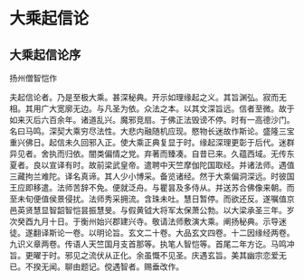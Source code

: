 # 大乘起信论
 
## 大乘起信论序
 
扬州僧智恺作
 
夫起信论者。乃是至极大乘。甚深秘典。开示如理缘起之义。其旨渊弘。寂而无相。其用广大宽廓无边。与凡圣为依。众法之本。以其文深旨远。信者至微。故于如来灭后六百余年。诸道乱兴。魔邪竞扇。于佛正法毁谤不停。时有一高德沙门。名曰马鸣。深契大乘穷尽法性。大悲内融随机应现。愍物长迷故作斯论。盛隆三宝重兴佛日。起信未久回邪入正。使大乘正典复显于时。缘起深理更彰于后代。迷群异见者。舍执而归依。闇类偏情之党。弃著而臻凑。自昔已来。久蕴西域。无传东夏者。良以宣译有时。故前梁武皇帝。遣聘中天竺摩伽陀国取经。并诸法师。遇值三藏拘兰难陀。译名真谛。其人少小博采。备览诸经。然于大乘偏洞深远。时彼国王应即移遣。法师苦辞不免。便就泛舟。与瞿昙及多侍从。并送苏合佛像来朝。而至未旬便值侯景侵扰。法师秀采拥流。含珠未吐。慧日暂停。而欲还反。遂嘱值京邑英贤慧显智韶智恺昙振慧旻。与假黄钺大将军太保萧公勃。以大梁承圣三年。岁次癸酉九月十日。于衡州始兴郡建兴寺。敬请法师敷演大乘。阐扬秘典。示导迷徒。遂翻译斯论一卷。以明论旨。玄文二十卷。大品玄文四卷。十二因缘经两卷。九识义章两卷。传语人天竺国月支首那等。执笔人智恺等。首尾二年方讫。马鸣冲旨。更曜于时。邪见之流伏从正化。余虽慨不见圣。庆遇玄旨。美其幽宗恋爱无已。不揆无闻。聊由题记。傥遇智者。赐垂改作。